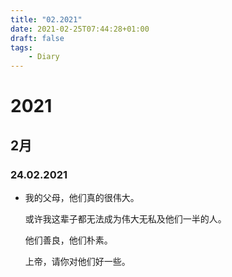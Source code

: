 ```yaml
---
title: "02.2021"
date: 2021-02-25T07:44:28+01:00
draft: false
tags:
    - Diary
---
```


# 2021

## 2月

### 24.02.2021

- 我的父母，他们真的很伟大。

    或许我这辈子都无法成为伟大无私及他们一半的人。

    他们善良，他们朴素。

    上帝，请你对他们好一些。